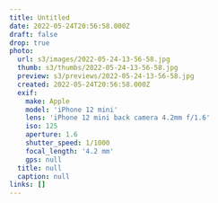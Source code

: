 ```yaml
---
title: Untitled
date: 2022-05-24T20:56:58.000Z
draft: false
drop: true
photo:
  url: s3/images/2022-05-24-13-56-58.jpg
  thumb: s3/thumbs/2022-05-24-13-56-58.jpg
  preview: s3/previews/2022-05-24-13-56-58.jpg
  created: 2022-05-24T20:56:58.000Z
  exif:
    make: Apple
    model: 'iPhone 12 mini'
    lens: 'iPhone 12 mini back camera 4.2mm f/1.6'
    iso: 125
    aperture: 1.6
    shutter_speed: 1/1000
    focal_length: '4.2 mm'
    gps: null
  title: null
  caption: null
links: []
---
```

